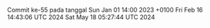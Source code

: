 Commit ke-55 pada tanggal Sun Jan 01 14:00 2023 +0100
Fri Feb 16 14:43:06 UTC 2024
Sat May 18 05:27:44 UTC 2024
